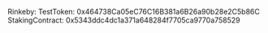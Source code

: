 Rinkeby:
    TestToken: 0x464738Ca05eC76C16B381a6B26a90b28e2C5b86C
    StakingContract: 0x5343ddc4dc1a371a648284f7705ca9770a758529